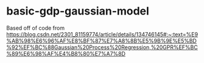 # basic-gdp-gaussian-model
Based off of code from https://blog.csdn.net/2301_81159774/article/details/134746145#:~:text=%E9%AB%98%E6%96%AF%E8%BF%87%E7%A8%8B%E5%9B%9E%E5%BD%92%EF%BC%88Gaussian%20Process%20Regression,%20GPR%EF%BC%89%E6%98%AF%E4%B8%80%E7%A7%8D
